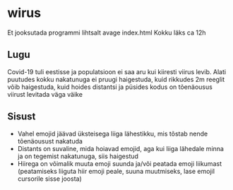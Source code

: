 # wirus

Et jooksutada programmi lihtsalt avage index.html
Kokku läks ca 12h

## Lugu

Covid-19 tuli eestisse ja populatsioon ei saa aru kui kiiresti viirus levib. Alati puutudes kokku nakatunuga ei pruugi haigestuda,
kuid rikkudes 2m reeglit võib haigestuda, kuid hoides distantsi ja püsides kodus on tõenäousus viirust levitada väga väike

## Sisust

- Vahel emojid jäävad üksteisega liiga lähestikku, mis tõstab nende tõenäousust nakatuda
- Distants on suvaline, mida hoiavad emojid, aga kui liiga lähedale minna ja on tegemist nakatunuga, siis haigestud
- Hiirega on võimalik muuta emoji suunda ja/või peatada emoji liikumast (peatamiseks liiguta hiir emoji peale, suuna muutmiseks, lase emojil cursorile sisse joosta)
